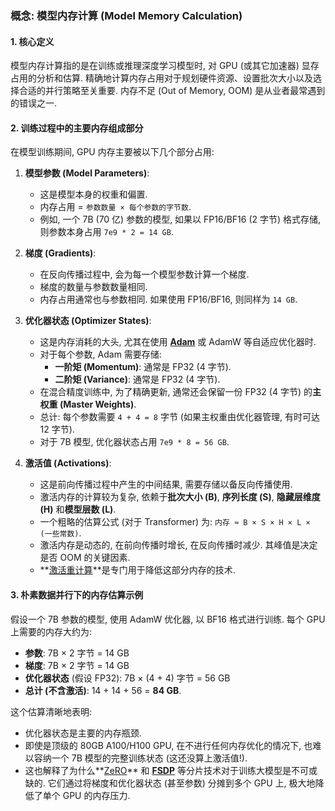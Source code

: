 ### 概念: 模型内存计算 (Model Memory Calculation)

#### 1. 核心定义

模型内存计算指的是在训练或推理深度学习模型时, 对 GPU (或其它加速器) 显存占用的分析和估算. 精确地计算内存占用对于规划硬件资源、设置批次大小以及选择合适的并行策略至关重要. 内存不足 (Out of Memory, OOM) 是从业者最常遇到的错误之一.

#### 2. 训练过程中的主要内存组成部分

在模型训练期间, GPU 内存主要被以下几个部分占用:

1.  **模型参数 (Model Parameters)**:
    - 这是模型本身的权重和偏置.
    - 内存占用 = `参数数量 × 每个参数的字节数`.
    - 例如, 一个 7B (70 亿) 参数的模型, 如果以 FP16/BF16 (2 字节) 格式存储, 则参数本身占用 `7e9 * 2 = 14 GB`.

2.  **梯度 (Gradients)**:
    - 在反向传播过程中, 会为每一个模型参数计算一个梯度.
    - 梯度的数量与参数数量相同.
    - 内存占用通常也与参数相同. 如果使用 FP16/BF16, 则同样为 `14 GB`.

3.  **优化器状态 (Optimizer States)**:
    - 这是内存消耗的大头, 尤其在使用 **[Adam](./Lecture7-Adam-Optimizer.md)** 或 AdamW 等自适应优化器时.
    - 对于每个参数, Adam 需要存储:
        - **一阶矩 (Momentum)**: 通常是 FP32 (4 字节).
        - **二阶矩 (Variance)**: 通常是 FP32 (4 字节).
    - 在混合精度训练中, 为了精确更新, 通常还会保留一份 FP32 (4 字节) 的**主权重 (Master Weights)**.
    - 总计: 每个参数需要 `4 + 4 = 8` 字节 (如果主权重由优化器管理, 有时可达 12 字节).
    - 对于 7B 模型, 优化器状态占用 `7e9 * 8 = 56 GB`.

4.  **激活值 (Activations)**:
    - 这是前向传播过程中产生的中间结果, 需要存储以备反向传播使用.
    - 激活内存的计算较为复杂, 依赖于**批次大小 (B)**, **序列长度 (S)**, **隐藏层维度 (H)** 和**模型层数 (L)**.
    - 一个粗略的估算公式 (对于 Transformer) 为: `内存 ≈ B × S × H × L × (一些常数)`.
    - 激活内存是动态的, 在前向传播时增长, 在反向传播时减少. 其峰值是决定是否 OOM 的关键因素.
    - **[激活重计算](./Lecture7-Activation-Recomputation.md)**是专门用于降低这部分内存的技术.

#### 3. 朴素数据并行下的内存估算示例

假设一个 7B 参数的模型, 使用 AdamW 优化器, 以 BF16 格式进行训练. 每个 GPU 上需要的内存大约为:
- **参数**: 7B × 2 字节 = 14 GB
- **梯度**: 7B × 2 字节 = 14 GB
- **优化器状态** (假设 FP32): 7B × (4 + 4) 字节 = 56 GB
- **总计 (不含激活)**: 14 + 14 + 56 = **84 GB**.

这个估算清晰地表明:
- 优化器状态是主要的内存瓶颈.
- 即使是顶级的 80GB A100/H100 GPU, 在不进行任何内存优化的情况下, 也难以容纳一个 7B 模型的完整训练状态 (这还没算上激活值!).
- 这也解释了为什么**[ZeRO](./Lecture7-ZeRO.md)** 和 **[FSDP](./Lecture7-FSDP.md)** 等分片技术对于训练大模型是不可或缺的. 它们通过将梯度和优化器状态 (甚至参数) 分摊到多个 GPU 上, 极大地降低了单个 GPU 的内存压力.